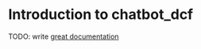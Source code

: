 # Introduction to chatbot_dcf

TODO: write [great documentation](http://jacobian.org/writing/what-to-write/)
